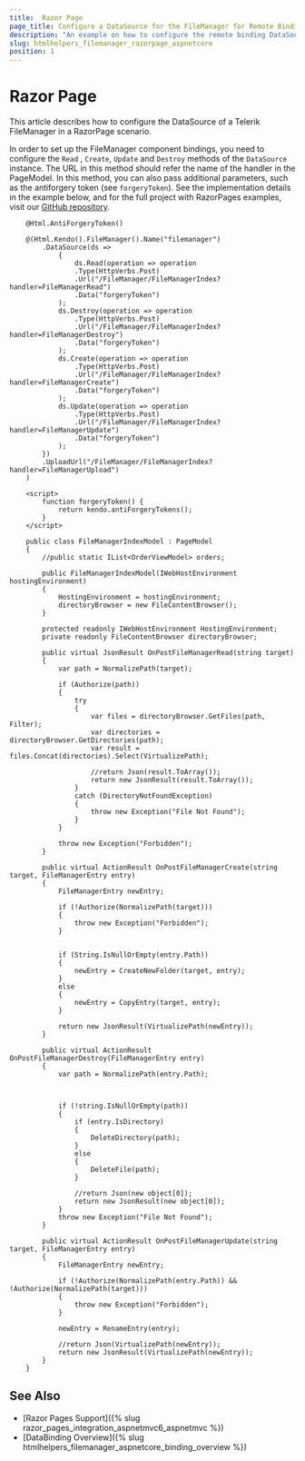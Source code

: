 ```yaml
---
title:  Razor Page
page_title: Configure a DataSource for the FileManager for Remote Binding in Razor Page.
description: "An example on how to configure the remote binding DataSource to populate the Telerik UI FileManager HtmlHelper for {{ site.framework }} in a Razor Page using CRUD Operations."
slug: htmlhelpers_filemanager_razorpage_aspnetcore
position: 1
---
```


# Razor Page

This article describes how to configure the DataSource of a Telerik FileManager in a RazorPage scenario.

In order to set up the FileManager component bindings, you need to configure the `Read` , `Create`, `Update` and `Destroy` methods of the `DataSource` instance. The URL in this method should refer the name of the handler in the PageModel. In this method, you can also pass additional parameters, such as the antiforgery token (see `forgeryToken`). See the implementation details in the example below, and for the full project with RazorPages examples, visit our [GitHub repository](https://github.com/telerik/ui-for-aspnet-core-examples/tree/master/Telerik.Examples.RazorPages).

```tab-RazorPage(csthml)
    @Html.AntiForgeryToken()

    @(Html.Kendo().FileManager().Name("filemanager")
        .DataSource(ds =>
            {
                ds.Read(operation => operation
                .Type(HttpVerbs.Post)
                .Url("/FileManager/FileManagerIndex?handler=FileManagerRead")
                .Data("forgeryToken")
            );
            ds.Destroy(operation => operation
                .Type(HttpVerbs.Post)
                .Url("/FileManager/FileManagerIndex?handler=FileManagerDestroy")
                .Data("forgeryToken")
            );
            ds.Create(operation => operation
                .Type(HttpVerbs.Post)
                .Url("/FileManager/FileManagerIndex?handler=FileManagerCreate")
                .Data("forgeryToken")
            );
            ds.Update(operation => operation
                .Type(HttpVerbs.Post)
                .Url("/FileManager/FileManagerIndex?handler=FileManagerUpdate")
                .Data("forgeryToken")
            );
        })
        .UploadUrl("/FileManager/FileManagerIndex?handler=FileManagerUpload")
    )

    <script>
        function forgeryToken() {
            return kendo.antiForgeryTokens();
        }
    </script>
```
```tab-PageModel(cshtml.cs)
    public class FileManagerIndexModel : PageModel
    {
        //public static IList<OrderViewModel> orders;

        public FileManagerIndexModel(IWebHostEnvironment hostingEnvironment)
        {
            HostingEnvironment = hostingEnvironment;
            directoryBrowser = new FileContentBrowser();
        }

        protected readonly IWebHostEnvironment HostingEnvironment;
        private readonly FileContentBrowser directoryBrowser;
    
        public virtual JsonResult OnPostFileManagerRead(string target)
        {
            var path = NormalizePath(target);

            if (Authorize(path))
            {
                try
                {
                    var files = directoryBrowser.GetFiles(path, Filter);
                    var directories = directoryBrowser.GetDirectories(path);
                    var result = files.Concat(directories).Select(VirtualizePath);

                    //return Json(result.ToArray());
                    return new JsonResult(result.ToArray());
                }
                catch (DirectoryNotFoundException)
                {
                    throw new Exception("File Not Found");
                }
            }

            throw new Exception("Forbidden");
        }

        public virtual ActionResult OnPostFileManagerCreate(string target, FileManagerEntry entry)
        {
            FileManagerEntry newEntry;

            if (!Authorize(NormalizePath(target)))
            {
                throw new Exception("Forbidden");
            }


            if (String.IsNullOrEmpty(entry.Path))
            {
                newEntry = CreateNewFolder(target, entry);
            }
            else
            {
                newEntry = CopyEntry(target, entry);
            }

            return new JsonResult(VirtualizePath(newEntry));
        }

        public virtual ActionResult OnPostFileManagerDestroy(FileManagerEntry entry)
        {
            var path = NormalizePath(entry.Path);



            if (!string.IsNullOrEmpty(path))
            {
                if (entry.IsDirectory)
                {
                    DeleteDirectory(path);
                }
                else
                {
                    DeleteFile(path);
                }

                //return Json(new object[0]);
                return new JsonResult(new object[0]);
            }
            throw new Exception("File Not Found");
        }

        public virtual ActionResult OnPostFileManagerUpdate(string target, FileManagerEntry entry)
        {
            FileManagerEntry newEntry;

            if (!Authorize(NormalizePath(entry.Path)) && !Authorize(NormalizePath(target)))
            {
                throw new Exception("Forbidden");
            }

            newEntry = RenameEntry(entry);

            //return Json(VirtualizePath(newEntry));
            return new JsonResult(VirtualizePath(newEntry));
        }
    }
```

## See Also

* [Razor Pages Support]({% slug razor_pages_integration_aspnetmvc6_aspnetmvc %})
* [DataBinding Overview]({% slug htmlhelpers_filemanager_aspnetcore_binding_overview %})

